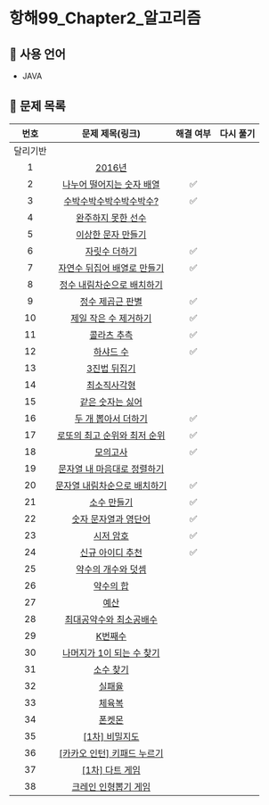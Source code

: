 <!-- # Chapter02_Algorithm
항해99_Chapter2_알고리즘 -->

# 항해99_Chapter2_알고리즘

## 📌 사용 언어
* JAVA

## 📌 문제 목록
|번호|문제 제목(링크)|해결 여부|다시 풀기|
|:---:|:---:|:---:|:---:|
|달리기반||||
|1|[2016년](https://programmers.co.kr/learn/courses/30/lessons/12901)|||
|2|[나누어 떨어지는 숫자 배열](https://programmers.co.kr/learn/courses/30/lessons/12910)|✅||
|3|[수박수박수박수박수박수?](https://programmers.co.kr/learn/courses/30/lessons/12922)|✅||
|4|[완주하지 못한 선수](https://programmers.co.kr/learn/courses/30/lessons/42576)|||
|5|[이상한 문자 만들기](https://programmers.co.kr/learn/courses/30/lessons/12930)|||
|6|[자릿수 더하기](https://programmers.co.kr/learn/courses/30/lessons/12931)|✅||
|7|[자연수 뒤집어 배열로 만들기](https://programmers.co.kr/learn/courses/30/lessons/12932)|✅||
|8|[정수 내림차순으로 배치하기](https://programmers.co.kr/learn/courses/30/lessons/12933)|||
|9|[정수 제곱근 판별](https://programmers.co.kr/learn/courses/30/lessons/12934)|✅||
|10|[제일 작은 수 제거하기](https://programmers.co.kr/learn/courses/30/lessons/12935)|✅||
|11|[콜라츠 추측](https://programmers.co.kr/learn/courses/30/lessons/12943)|✅||
|12|[하샤드 수](https://programmers.co.kr/learn/courses/30/lessons/12947)|✅||
|13|[3진법 뒤집기](https://programmers.co.kr/learn/courses/30/lessons/68935)|||
|14|[최소직사각형](https://programmers.co.kr/learn/courses/30/lessons/86491)|||
|15|[같은 숫자는 싫어](https://programmers.co.kr/learn/courses/30/lessons/12906)|||
|16|[두 개 뽑아서 더하기](https://programmers.co.kr/learn/courses/30/lessons/68644)|✅||
|17|[로또의 최고 순위와 최저 순위](https://programmers.co.kr/learn/courses/30/lessons/77484)|✅||
|18|[모의고사](https://programmers.co.kr/learn/courses/30/lessons/42840)|✅||
|19|[문자열 내 마음대로 정렬하기](https://programmers.co.kr/learn/courses/30/lessons/12915)|||
|20|[문자열 내림차순으로 배치하기](https://programmers.co.kr/learn/courses/30/lessons/12917)|✅||
|21|[소수 만들기](https://programmers.co.kr/learn/courses/30/lessons/12977)|✅||
|22|[숫자 문자열과 영단어](https://programmers.co.kr/learn/courses/30/lessons/81301)|✅||
|23|[시저 암호](https://programmers.co.kr/learn/courses/30/lessons/12926)|✅||
|24|[신규 아이디 추천](https://programmers.co.kr/learn/courses/30/lessons/72410)|✅||
|25|[약수의 개수와 덧셈](https://programmers.co.kr/learn/courses/30/lessons/77884)|||
|26|[약수의 합](https://programmers.co.kr/learn/courses/30/lessons/12928)|||
|27|[예산](https://programmers.co.kr/learn/courses/30/lessons/12982)|||
|28|[최대공약수와 최소공배수](https://programmers.co.kr/learn/courses/30/lessons/12940)|||
|29|[K번째수](https://programmers.co.kr/learn/courses/30/lessons/42748)|||
|30|[나머지가 1이 되는 수 찾기](https://programmers.co.kr/learn/courses/30/lessons/87389)|||
|31|[소수 찾기](https://programmers.co.kr/learn/courses/30/lessons/12921)|||
|32|[실패율](https://programmers.co.kr/learn/courses/30/lessons/42889)|||
|33|[체육복](https://programmers.co.kr/learn/courses/30/lessons/42862)|||
|34|[폰켓몬](https://programmers.co.kr/learn/courses/30/lessons/1845)|||
|35|[[1차] 비밀지도](https://programmers.co.kr/learn/courses/30/lessons/17681)|||
|36|[[카카오 인턴] 키패드 누르기](https://programmers.co.kr/learn/courses/30/lessons/67256)|||
|37|[[1차] 다트 게임](https://programmers.co.kr/learn/courses/30/lessons/17682)|||
|38|[크레인 인형뽑기 게임](https://programmers.co.kr/learn/courses/30/lessons/64061)|||
